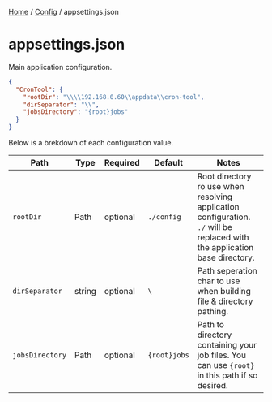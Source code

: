 [Home](/README.md) / [Config](/docs/configuration/README.md) / appsettings.json

# appsettings.json
Main application configuration.

```json
{
  "CronTool": {
    "rootDir": "\\\\192.168.0.60\\appdata\\cron-tool",
    "dirSeparator": "\\",
    "jobsDirectory": "{root}jobs"
  } 
}
```

Below is a brekdown of each configuration value.

| Path | Type | Required | Default | Notes |
| --- | --- | --- | --- | --- |
| `rootDir` | Path | optional | `./config` | Root directory ro use when resolving application configuration. `./` will be replaced with the application base directory. |
| `dirSeparator` | string | optional | `\` | Path seperation char to use when building file & directory pathing. |
| `jobsDirectory` | Path | optional | `{root}jobs` | Path to directory containing your job files. You can use `{root}` in this path if so desired. |